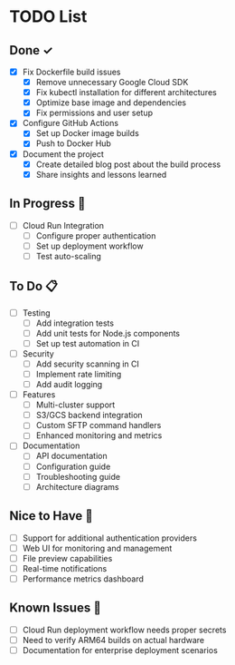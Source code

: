 # TODO List

## Done ✓
- [x] Fix Dockerfile build issues
  - [x] Remove unnecessary Google Cloud SDK
  - [x] Fix kubectl installation for different architectures
  - [x] Optimize base image and dependencies
  - [x] Fix permissions and user setup
- [x] Configure GitHub Actions
  - [x] Set up Docker image builds
  - [x] Push to Docker Hub
- [x] Document the project
  - [x] Create detailed blog post about the build process
  - [x] Share insights and lessons learned

## In Progress 🚧
- [ ] Cloud Run Integration
  - [ ] Configure proper authentication
  - [ ] Set up deployment workflow
  - [ ] Test auto-scaling

## To Do 📋
- [ ] Testing
  - [ ] Add integration tests
  - [ ] Add unit tests for Node.js components
  - [ ] Set up test automation in CI
- [ ] Security
  - [ ] Add security scanning in CI
  - [ ] Implement rate limiting
  - [ ] Add audit logging
- [ ] Features
  - [ ] Multi-cluster support
  - [ ] S3/GCS backend integration
  - [ ] Custom SFTP command handlers
  - [ ] Enhanced monitoring and metrics
- [ ] Documentation
  - [ ] API documentation
  - [ ] Configuration guide
  - [ ] Troubleshooting guide
  - [ ] Architecture diagrams

## Nice to Have 🎯
- [ ] Support for additional authentication providers
- [ ] Web UI for monitoring and management
- [ ] File preview capabilities
- [ ] Real-time notifications
- [ ] Performance metrics dashboard

## Known Issues 🐛
- [ ] Cloud Run deployment workflow needs proper secrets
- [ ] Need to verify ARM64 builds on actual hardware
- [ ] Documentation for enterprise deployment scenarios
